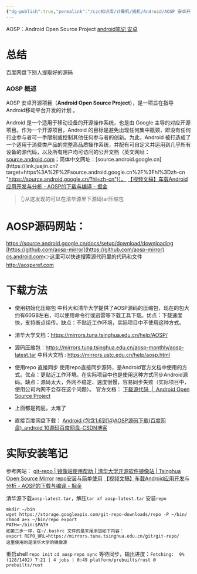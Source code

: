 ```yaml
---
{"dg-publish":true,"permalink":"/czc知识库/计算机/搞机/Android/AOSP 安卓开放源代码项目/","dgPassFrontmatter":true,"created":"2024-06-27T17:22:52.460+08:00","updated":"2024-12-08T00:39:01.866+08:00"}
---
```




AOSP：Android Open Source Project
[android笔记 安卓](android笔记%20安卓.md)

# 总结
百度网盘下别人提取好的源码


### AOSP 概述

AOSP 安卓开源项目（**Android Open Source Project**），是一项旨在指导Android移动平台开发的计划 。

Android 是一个适用于移动设备的开源操作系统，也是由 Google 主导的对应开源项目。作为一个开源项目，Android 的目标是避免出现任何集中瓶颈，即没有任何行业参与者可一手限制或控制其他任何参与者的创新。为此，Android 被打造成了一个适用于消费类产品的完整高品质操作系统，并配有可自定义并运用到几乎所有设备的源代码，以及所有用户均可访问的公开文档（英文网址：[source.android.com](https://link.juejin.cn?target=https%3A%2F%2Fsource.android.google.cn%2F%3Fhl%3Dzh-cn "https://source.android.google.cn/?hl=zh-cn")；简体中文网址：[source.android.google.cn](https://link.juejin.cn?target=https%3A%2F%2Fsource.android.google.cn%2F%3Fhl%3Dzh-cn "https://source.android.google.cn/?hl=zh-cn")）。
[【视频文稿】车载Android应用开发与分析 - AOSP的下载与编译 - 掘金](https://juejin.cn/post/7202826051541532727)
> 👆从这发现的可以在清华源里下源码tar压缩包

# AOSP源码网站：
https://source.android.google.cn/docs/setup/download/downloading
[https://github.com/aosp-mirror](https://github.com/aosp-mirror)
[cs.android.com](https://cs.android.com)👉这里可以快速搜索源代码里的代码和文件
http://aospxref.com

# 下载方法
- 使用初始化压缩包
中科大和清华大学提供了AOSP源码的压缩包，现在的包大约有60GB左右，可以使用命令行或迅雷等下载工具下载。优点：下载速度快，支持断点续传。缺点：不贴近工作环境，实际项目中不使用这种方式。
- 清华大学文档：https://mirrors.tuna.tsinghua.edu.cn/help/AOSP/
- 源码压缩包：https://mirrors.tuna.tsinghua.edu.cn/aosp-monthly/aosp-latest.tar
中科大文档 : https://mirrors.ustc.edu.cn/help/aosp.html
- 使用repo 直接同步
使用repo直接同步源码，是Android官方文档中使用的方式。优点：更贴近工作环境。在实际项目中也是使用这种方式同步Android源码。缺点：源码太大，外网不稳定、速度很慢，容易同步失败（实际项目中，使用公司内网不会存在这个问题）。
官方文档：
[下载源代码  |  Android Open Source Project](https://source.android.google.cn/docs/setup/download/downloading)


- 上面都是狗屁，太难了
- 直接百度网盘下载： [Android (包含1.6到14)AOSP源码下载(百度网盘)\_android 10源码百度网盘-CSDN博客](https://blog.csdn.net/zwc456baby/article/details/108594712)


# 实际安装笔记
参考网站：
[git-repo | 镜像站使用帮助 | 清华大学开源软件镜像站 | Tsinghua Open Source Mirror](https://mirrors.tuna.tsinghua.edu.cn/help/git-repo/)
[repo安装与简单使用](https://blog.csdn.net/xuanwolanxue/article/details/104678027)
[【视频文稿】车载Android应用开发与分析 - AOSP的下载与编译 - 掘金](https://juejin.cn/post/7202826051541532727)

清华源下载`aosp-latest.tar`，解压`tar xf aosp-latest.tar`
安装`repo`
```linux命令
mkdir ~/bin
wget https://storage.googleapis.com/git-repo-downloads/repo -P ~/bin/
chmod a+x ~/bin/repo export 
PATH=~/bin:$PATH
如第三步一样，在~/.bashrc 文件的最末尾添加如下内容： 
export REPO_URL=https://mirrors.tuna.tsinghua.edu.cn/git/git-repo/
这里使用的是清华大学的镜像源
```
重启shell
`repo init`
`cd aosp`
`repo sync`
等待同步，输出进度：`Fetching:  9% (128/1402) 7:21 | 4 jobs | 0:49 platform/prebuilts/rust @ prebuilts/rust`

